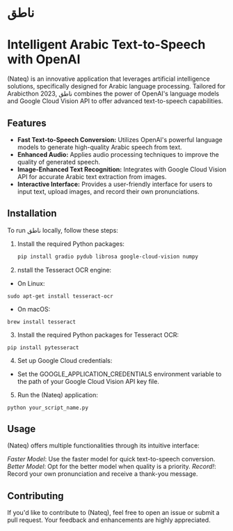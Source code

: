 # ناطق
# Intelligent Arabic Text-to-Speech with OpenAI

(Nateq) is an innovative application that leverages artificial intelligence solutions, specifically designed for Arabic language processing. Tailored for Arabicthon 2023, ناطق combines the power of OpenAI's language models and Google Cloud Vision API to offer advanced text-to-speech capabilities.

## Features

- **Fast Text-to-Speech Conversion:** Utilizes OpenAI's powerful language models to generate high-quality Arabic speech from text.
- **Enhanced Audio:** Applies audio processing techniques to improve the quality of generated speech.
- **Image-Enhanced Text Recognition:** Integrates with Google Cloud Vision API for accurate Arabic text extraction from images.
- **Interactive Interface:** Provides a user-friendly interface for users to input text, upload images, and record their own pronunciations.

## Installation

To run ناطق locally, follow these steps:

1. Install the required Python packages:

   ```bash
   pip install gradio pydub librosa google-cloud-vision numpy
   ```

2. nstall the Tesseract OCR engine:

* On Linux:
```
sudo apt-get install tesseract-ocr
```

* On macOS:
```
brew install tesseract
```

3. Install the required Python packages for Tesseract OCR:
```
pip install pytesseract
```

4. Set up Google Cloud credentials:

* Set the GOOGLE_APPLICATION_CREDENTIALS environment variable to the path of your Google Cloud Vision API key file.

5. Run the (Nateq) application:
```
python your_script_name.py
```

## Usage
(Nateq) offers multiple functionalities through its intuitive interface:

*Faster Model*: Use the faster model for quick text-to-speech conversion.
*Better Model*: Opt for the better model when quality is a priority.
*Record!*: Record your own pronunciation and receive a thank-you message.

## Contributing
If you'd like to contribute to (Nateq), feel free to open an issue or submit a pull request. Your feedback and enhancements are highly appreciated.